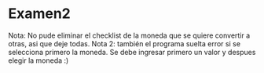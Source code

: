 # Examen2
Nota: No pude eliminar el checklist de la moneda que se quiere convertir a otras, asi que deje todas.
Nota 2: también el programa suelta error si se selecciona primero la moneda. Se debe ingresar primero un valor y despues elegir la moneda :)
